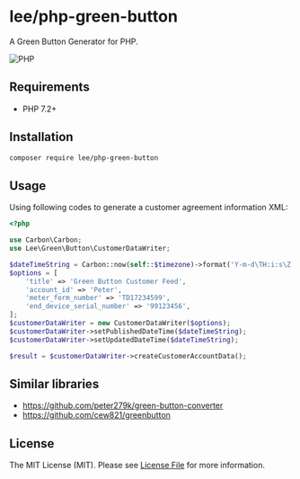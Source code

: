 # lee/php-green-button

A Green Button Generator for PHP.

![PHP](https://github.com/peter279k/php-green-button/workflows/PHP/badge.svg)

## Requirements

* PHP 7.2+

## Installation

```bash
composer require lee/php-green-button
```

## Usage

Using following codes to generate a customer agreement information XML:

```php
<?php

use Carbon\Carbon;
use Lee\Green\Button\CustomerDataWriter;

$dateTimeString = Carbon::now(self::$timezone)->format('Y-m-d\TH:i:s\Z');
$options = [
    'title' => 'Green Button Customer Feed',
    'account_id' => 'Peter',
    'meter_form_number' => 'TD17234599',
    'end_device_serial_number' => '99123456',
];
$customerDataWriter = new CustomerDataWriter($options);
$customerDataWriter->setPublishedDateTime($dateTimeString);
$customerDataWriter->setUpdatedDateTime($dateTimeString);

$result = $customerDataWriter->createCustomerAccountData();

```

## Similar libraries

* https://github.com/peter279k/green-button-converter
* https://github.com/cew821/greenbutton

## License

The MIT License (MIT). Please see [License File](LICENSE) for more information.
